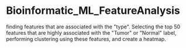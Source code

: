 # Bioinformatic_ML_FeatureAnalysis
finding features that are associated with the "type". Selecting the top 50 features that are highly associated with the "Tumor" or "Normal" label, performing clustering using these features, and create a heatmap.
